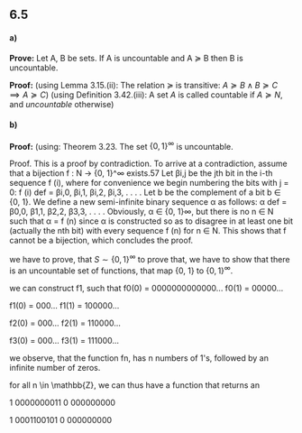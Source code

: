 


## 6.5
#### a)
**Prove:**
Let A, B be sets. If A is uncountable and A $\succeq$ B then B is uncountable.

**Proof:**
(using Lemma 3.15.(ii): The relation $\succeq$ is transitive: $A \succeq B \land B \succeq C \implies A \succeq C$)
(using Definition 3.42.(iii): A set $A$ is called countable if $A\succeq N$, and *uncountable* otherwise)



#### b)


**Proof:**
(using: Theorem 3.23. The set $\{0,\,1\}^\infty$  is uncountable.

Proof. This is a proof by contradiction. To arrive at a contradiction, assume that a bijection f : N → {0, 1}^∞ exists.57 Let βi,j be the jth bit in the i-th sequence f (i), where for convenience we begin numbering the bits with j = 0: f (i) def = βi,0, βi,1, βi,2, βi,3, . . . . Let b be the complement of a bit b ∈ {0, 1}. We define a new semi-infinite binary sequence α as follows: α def = β0,0, β1,1, β2,2, β3,3, . . . . Obviously, α ∈ {0, 1}∞, but there is no n ∈ N such that α = f (n) since α is constructed so as to disagree in at least one bit (actually the nth bit) with every sequence f (n) for n ∈ N. This shows that f cannot be a bijection, which concludes the proof.


we have to prove, that $S \sim \{0, 1\}^\infty$
to prove that, we have to show that there is an uncountable set of functions, that map {0, 1} to  $\{0, 1\}^\infty$.

we can construct f1, such that
f0(0) = 0000000000000...
f0(1) = 00000...

f1(0) = 000...
f1(1) = 100000...

f2(0) = 000...
f2(1) = 110000...

f3(0) = 000...
f3(1) = 111000...

we observe, that the function fn, has n numbers of 1's, followed by an infinite number of zeros.

for all n \in \mathbb{Z}, we can thus have a function that returns an 








1 0000000011
0 000000000


1 0001100101
0 000000000
